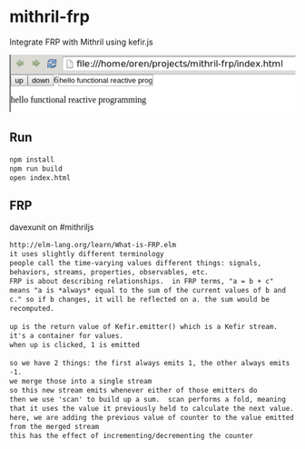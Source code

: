 # mithril-frp

Integrate FRP with Mithril using kefir.js

![screenshot](screenshot.png)

## Run

    npm install
    npm run build
    open index.html

## FRP

davexunit on #mithriljs

    http://elm-lang.org/learn/What-is-FRP.elm
    it uses slightly different terminology
    people call the time-varying values different things: signals, behaviors, streams, properties, observables, etc.
    FRP is about describing relationships.  in FRP terms, "a = b + c" means "a is *always* equal to the sum of the current values of b and c." so if b changes, it will be reflected on a. the sum would be recomputed.

    up is the return value of Kefir.emitter() which is a Kefir stream. it's a container for values.
    when up is clicked, 1 is emitted

    so we have 2 things: the first always emits 1, the other always emits -1.
    we merge those into a single stream
    so this new stream emits whenever either of those emitters do
    then we use 'scan' to build up a sum.  scan performs a fold, meaning that it uses the value it previously held to calculate the next value.
    here, we are adding the previous value of counter to the value emitted from the merged stream
    this has the effect of incrementing/decrementing the counter
